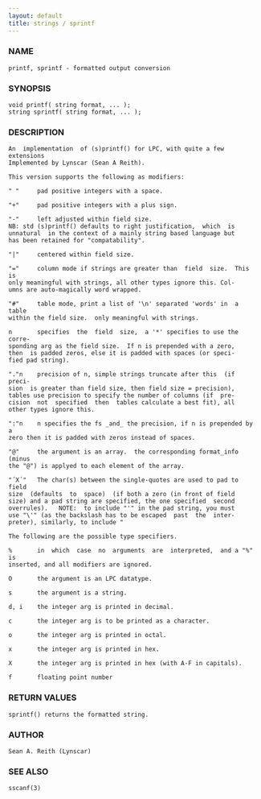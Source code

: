```yaml
---
layout: default
title: strings / sprintf
---
```






### NAME
    printf, sprintf - formatted output conversion


### SYNOPSIS
    void printf( string format, ... );
    string sprintf( string format, ... );


### DESCRIPTION
    An  implementation  of (s)printf() for LPC, with quite a few extensions
    Implemented by Lynscar (Sean A Reith).

    This version supports the following as modifiers:

    " "     pad positive integers with a space.

    "+"     pad positive integers with a plus sign.

    "-"     left adjusted within field size.
    NB: std (s)printf() defaults to right justification,  which  is
    unnatural  in the context of a mainly string based language but
    has been retained for "compatability".

    "|"     centered within field size.

    "="     column mode if strings are greater than  field  size.  This  is
    only meaningful with strings, all other types ignore this. Col‐
    umns are auto-magically word wrapped.

    "#"     table mode, print a list of '\n' separated 'words' in  a  table
    within the field size.  only meaningful with strings.

    n       specifies  the  field  size,  a '*' specifies to use the corre‐
    sponding arg as the field size.  If n is prepended with a zero,
    then  is padded zeros, else it is padded with spaces (or speci‐
    fied pad string).

    "."n    precision of n, simple strings truncate after this  (if  preci‐
    sion  is greater than field size, then field size = precision),
    tables use precision to specify the number of columns (if  pre‐
    cision  not  specified  then  tables calculate a best fit), all
    other types ignore this.

    ":"n    n specifies the fs _and_ the precision, if n is prepended by  a
    zero then it is padded with zeros instead of spaces.

    "@"     the argument is an array.  the corresponding format_info (minus
    the "@") is applyed to each element of the array.

    "´X´"   The char(s) between the single-quotes are used to pad to  field
    size  (defaults  to  space)  (if both a zero (in front of field
    size) and a pad string are specified, the one specified  second
    overrules).   NOTE:  to include "'" in the pad string, you must
    use "\'" (as the backslash has to be escaped  past  the  inter‐
    preter), similarly, to include "

    The following are the possible type specifiers.

    %       in  which  case  no  arguments  are  interpreted,  and a "%" is
    inserted, and all modifiers are ignored.

    O       the argument is an LPC datatype.

    s       the argument is a string.

    d, i    the integer arg is printed in decimal.

    c       the integer arg is to be printed as a character.

    o       the integer arg is printed in octal.

    x       the integer arg is printed in hex.

    X       the integer arg is printed in hex (with A-F in capitals).

    f       floating point number


### RETURN VALUES
    sprintf() returns the formatted string.


### AUTHOR
    Sean A. Reith (Lynscar)


### SEE ALSO
    sscanf(3)



